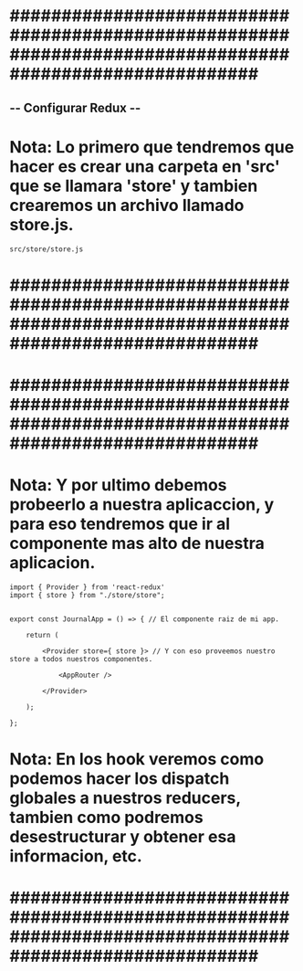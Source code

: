# ######################################################################################################### #


## -- Configurar Redux -- ##


# Nota: Lo primero que tendremos que hacer es crear una carpeta en 'src' que se llamara 'store' y tambien crearemos un archivo llamado store.js.

    src/store/store.js


# ######################################################################################################### #





# ######################################################################################################### #


# Nota: Y por ultimo debemos probeerlo a nuestra aplicaccion, y para eso tendremos que ir al componente mas alto de nuestra aplicacion.


    import { Provider } from 'react-redux'
    import { store } from "./store/store";


    export const JournalApp = () => { // El componente raiz de mi app.

        return (

            <Provider store={ store }> // Y con eso proveemos nuestro store a todos nuestros componentes.

                <AppRouter />

            </Provider>

        );

    };


# Nota: En los hook veremos como podemos hacer  los dispatch globales a nuestros reducers, tambien como podremos desestructurar y obtener esa informacion, etc.


# ######################################################################################################### #